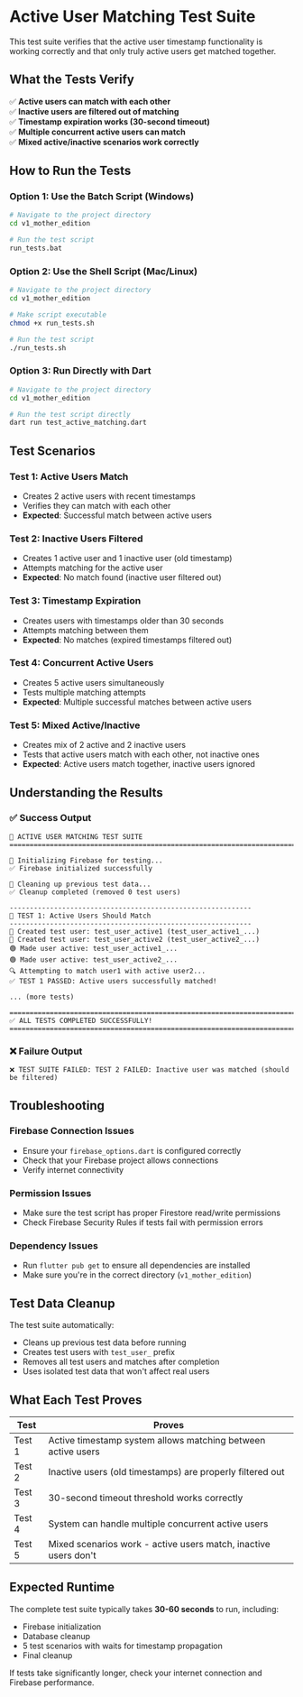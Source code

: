# Active User Matching Test Suite

This test suite verifies that the active user timestamp functionality is working correctly and that only truly active users get matched together.

## What the Tests Verify

✅ **Active users can match with each other**  
✅ **Inactive users are filtered out of matching**  
✅ **Timestamp expiration works (30-second timeout)**  
✅ **Multiple concurrent active users can match**  
✅ **Mixed active/inactive scenarios work correctly**

## How to Run the Tests

### Option 1: Use the Batch Script (Windows)
```bash
# Navigate to the project directory
cd v1_mother_edition

# Run the test script
run_tests.bat
```

### Option 2: Use the Shell Script (Mac/Linux)
```bash
# Navigate to the project directory
cd v1_mother_edition

# Make script executable
chmod +x run_tests.sh

# Run the test script
./run_tests.sh
```

### Option 3: Run Directly with Dart
```bash
# Navigate to the project directory
cd v1_mother_edition

# Run the test script directly
dart run test_active_matching.dart
```

## Test Scenarios

### Test 1: Active Users Match
- Creates 2 active users with recent timestamps
- Verifies they can match with each other
- **Expected**: Successful match between active users

### Test 2: Inactive Users Filtered
- Creates 1 active user and 1 inactive user (old timestamp)
- Attempts matching for the active user
- **Expected**: No match found (inactive user filtered out)

### Test 3: Timestamp Expiration
- Creates users with timestamps older than 30 seconds
- Attempts matching between them
- **Expected**: No matches (expired timestamps filtered out)

### Test 4: Concurrent Active Users
- Creates 5 active users simultaneously
- Tests multiple matching attempts
- **Expected**: Multiple successful matches between active users

### Test 5: Mixed Active/Inactive
- Creates mix of 2 active and 2 inactive users
- Tests that active users match with each other, not inactive ones
- **Expected**: Active users match together, inactive users ignored

## Understanding the Results

### ✅ Success Output
```
🧪 ACTIVE USER MATCHING TEST SUITE
================================================================================

🔧 Initializing Firebase for testing...
✅ Firebase initialized successfully

🧹 Cleaning up previous test data...
✅ Cleanup completed (removed 0 test users)

------------------------------------------------------------
🧪 TEST 1: Active Users Should Match
------------------------------------------------------------
👤 Created test user: test_user_active1 (test_user_active1_...)
👤 Created test user: test_user_active2 (test_user_active2_...)
🟢 Made user active: test_user_active1_...
🟢 Made user active: test_user_active2_...
🔍 Attempting to match user1 with active user2...
✅ TEST 1 PASSED: Active users successfully matched!

... (more tests)

================================================================================
✅ ALL TESTS COMPLETED SUCCESSFULLY!
================================================================================
```

### ❌ Failure Output
```
❌ TEST SUITE FAILED: TEST 2 FAILED: Inactive user was matched (should be filtered)
```

## Troubleshooting

### Firebase Connection Issues
- Ensure your `firebase_options.dart` is configured correctly
- Check that your Firebase project allows connections
- Verify internet connectivity

### Permission Issues
- Make sure the test script has proper Firestore read/write permissions
- Check Firebase Security Rules if tests fail with permission errors

### Dependency Issues
- Run `flutter pub get` to ensure all dependencies are installed
- Make sure you're in the correct directory (`v1_mother_edition`)

## Test Data Cleanup

The test suite automatically:
- Cleans up previous test data before running
- Creates test users with `test_user_` prefix
- Removes all test users and matches after completion
- Uses isolated test data that won't affect real users

## What Each Test Proves

| Test | Proves |
|------|--------|
| Test 1 | Active timestamp system allows matching between active users |
| Test 2 | Inactive users (old timestamps) are properly filtered out |
| Test 3 | 30-second timeout threshold works correctly |
| Test 4 | System can handle multiple concurrent active users |
| Test 5 | Mixed scenarios work - active users match, inactive users don't |

## Expected Runtime

The complete test suite typically takes **30-60 seconds** to run, including:
- Firebase initialization
- Database cleanup  
- 5 test scenarios with waits for timestamp propagation
- Final cleanup

If tests take significantly longer, check your internet connection and Firebase performance. 